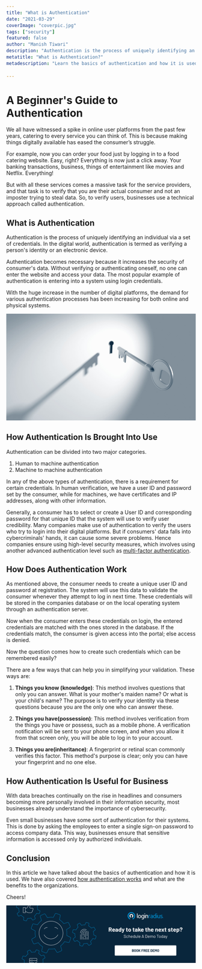 ```yaml
---
title: "What is Authentication"
date: "2021-03-29"
coverImage: "coverpic.jpg"
tags: ["security"]
featured: false 
author: "Manish Tiwari"
description: "Authentication is the process of uniquely identifying an individual via a set of credentials. In the digital world, authentication is termed as verifying a person's identity or an electronic device. Authentication becomes necessary because it increases the security of consumer's data."
metatitle: "What is Authentication?"
metadescription: "Learn the basics of authentication and how it is used. We have also covered how authentication works and what are the benefits to the organizations."

---
```


# A Beginner's Guide to Authentication

We all have witnessed a spike in online user platforms from the past few years, catering to every service you can think of. This is because making things digitally available has eased the consumer’s struggle. 

For example, now you can order your food just by logging in to a food catering website. Easy, right? Everything is now just a click away. Your banking transactions, business, things of entertainment like movies and Netflix. Everything!

But with all these services comes a massive task for the service providers, and that task is to verify that you are their actual consumer and not an imposter trying to steal data. So, to verify users, businesses use a technical approach called authentication. 



## What is Authentication

Authentication is the process of uniquely identifying an individual via a set of credentials. In the digital world, authentication is termed as verifying a person's identity or an electronic device.

Authentication becomes necessary because it increases the security of consumer's data. Without verifying or authenticating oneself, no one can enter the website and access your data. The most popular example of authentication is entering into a system using login credentials. 

With the huge increase in the number of digital platforms, the demand for various authentication processes has been increasing for both online and physical systems. 


![What is Authentication](authentication.jpg)


## How Authentication Is Brought Into Use

Authentication can be divided into two major categories.

1. Human to machine authentication
2. Machine to machine authentication

In any of the above types of authentication, there is a requirement for certain credentials. In human verification, we have a user ID and password set by the consumer, while for machines, we have certificates and IP addresses, along with other information. 

Generally, a consumer has to select or create a User ID and corresponding password for that unique ID that the system will use to verify user credibility. Many companies make use of authentication to verify the users who try to login into their digital platforms. But if consumers' data falls into cybercriminals' hands, it can cause some severe problems. Hence companies ensure using high-level security measures, which involves using another advanced authentication level such as [multi-factor authentication](https://www.loginradius.com/resource/buyers-guide-to-multi-factor-authentication/). 


## How Does Authentication Work

As mentioned above, the consumer needs to create a unique user ID and password at registration. The system will use this data to validate the consumer whenever they attempt to log in next time. These credentials will be stored in the companies database or on the local operating system through an authentication server.

Now when the consumer enters these credentials on login, the entered credentials are matched with the ones stored in the database. If the credentials match, the consumer is given access into the portal; else access is denied. 

Now the question comes how to create such credentials which can be remembered easily?

There are a few ways that can help you in simplifying your validation. These ways are:

1. **Things you know (knowledge)**: This method involves questions that only you can answer. What is your mother's maiden name? Or what is your child's name? The purpose is to verify your identity via these questions because you are the only one who can answer these.

2. **Things you have(possession)**: This method involves verification from the things you have or possess, such as a mobile phone. A verification notification will be sent to your phone screen, and when you allow it from that screen only, you will be able to log in to your account. 

3. **Things you are(inheritance)**: A fingerprint or retinal scan commonly verifies this factor. This method's purpose is clear; only you can have your fingerprint and no one else. 

## How Authentication Is Useful for Business

With data breaches continually on the rise in headlines and consumers becoming more personally involved in their information security, most businesses already understand the importance of cybersecurity. 

Even small businesses have some sort of authentication for their systems. This is done by asking the employees to enter a single sign-on password to access company data. This way, businesses ensure that sensitive information is accessed only by authorized individuals. 



## Conclusion

In this article we have talked about the basics of authentication and how it is used. We have also covered [how authentication works](https://www.loginradius.com/blog/engineering/webauthn-authentication-application/) and what are the benefits to the organizations.

Cheers!


[![book-a-demo-loginradius](../../assets/book-a-demo-loginradius.png)](https://www.loginradius.com/book-a-demo/)